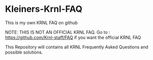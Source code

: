 # Kleiners-Krnl-FAQ
This is my own KRNL FAQ on github

NOTE: THIS IS NOT AN OFFICIAL KRNL FAQ. Go to : https://github.com/Krnl-staff/FAQ if you want the official KRNL FAQ

This Repository will contains all KRNL Frequently Asked Questions and possible solutions.
